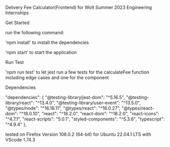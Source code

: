 Delivery Fee Calculator(Frontend) for Wolt Summer 2023 Engineering Internships

Get Started

run the following command:

'npm install' to install the dependencies

'npm start' to start the application

Run Test

'npm run test' to let jest run a few tests for the calculateFee function including edge cases and one for the component

Dependencies

  "dependencies": {
    "@testing-library/jest-dom": "^5.16.5",
    "@testing-library/react": "^13.4.0",
    "@testing-library/user-event": "^13.5.0",
    "@types/node": "^16.18.11",
    "@types/react": "^18.0.27",
    "@types/react-dom": "^18.0.10",
    "react": "^18.2.0",
    "react-dom": "^18.2.0",
    "react-icons": "^4.7.1",
    "react-scripts": "5.0.1",
    "styled-components": "^5.3.6",
    "typescript": "^4.9.4"
  },

tested on Firefox Version 108.0.2 (64-bit) for Ubuntu 22.04.1 LTS with VScode 1.74.3


